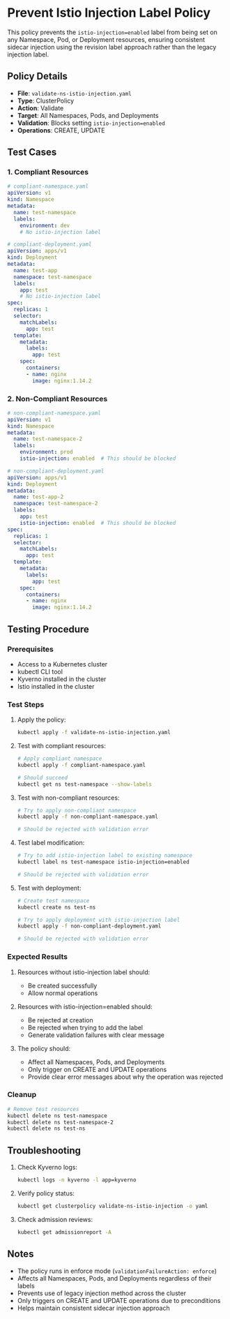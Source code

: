 # Prevent Istio Injection Label Policy

This policy prevents the `istio-injection=enabled` label from being set on any Namespace, Pod, or Deployment resources, ensuring consistent sidecar injection using the revision label approach rather than the legacy injection label.

## Policy Details

- **File**: `validate-ns-istio-injection.yaml`
- **Type**: ClusterPolicy
- **Action**: Validate
- **Target**: All Namespaces, Pods, and Deployments
- **Validation**: Blocks setting `istio-injection=enabled`
- **Operations**: CREATE, UPDATE

## Test Cases

### 1. Compliant Resources

```yaml
# compliant-namespace.yaml
apiVersion: v1
kind: Namespace
metadata:
  name: test-namespace
  labels:
    environment: dev
    # No istio-injection label
```

```yaml
# compliant-deployment.yaml
apiVersion: apps/v1
kind: Deployment
metadata:
  name: test-app
  namespace: test-namespace
  labels:
    app: test
    # No istio-injection label
spec:
  replicas: 1
  selector:
    matchLabels:
      app: test
  template:
    metadata:
      labels:
        app: test
    spec:
      containers:
      - name: nginx
        image: nginx:1.14.2
```

### 2. Non-Compliant Resources

```yaml
# non-compliant-namespace.yaml
apiVersion: v1
kind: Namespace
metadata:
  name: test-namespace-2
  labels:
    environment: prod
    istio-injection: enabled  # This should be blocked
```

```yaml
# non-compliant-deployment.yaml
apiVersion: apps/v1
kind: Deployment
metadata:
  name: test-app-2
  namespace: test-namespace-2
  labels:
    app: test
    istio-injection: enabled  # This should be blocked
spec:
  replicas: 1
  selector:
    matchLabels:
      app: test
  template:
    metadata:
      labels:
        app: test
    spec:
      containers:
      - name: nginx
        image: nginx:1.14.2
```

## Testing Procedure

### Prerequisites
- Access to a Kubernetes cluster
- kubectl CLI tool
- Kyverno installed in the cluster
- Istio installed in the cluster

### Test Steps

1. Apply the policy:
   ```bash
   kubectl apply -f validate-ns-istio-injection.yaml
   ```

2. Test with compliant resources:
   ```bash
   # Apply compliant namespace
   kubectl apply -f compliant-namespace.yaml
   
   # Should succeed
   kubectl get ns test-namespace --show-labels
   ```

3. Test with non-compliant resources:
   ```bash
   # Try to apply non-compliant namespace
   kubectl apply -f non-compliant-namespace.yaml
   
   # Should be rejected with validation error
   ```

4. Test label modification:
   ```bash
   # Try to add istio-injection label to existing namespace
   kubectl label ns test-namespace istio-injection=enabled
   
   # Should be rejected with validation error
   ```

5. Test with deployment:
   ```bash
   # Create test namespace
   kubectl create ns test-ns
   
   # Try to apply deployment with istio-injection label
   kubectl apply -f non-compliant-deployment.yaml
   
   # Should be rejected with validation error
   ```

### Expected Results

1. Resources without istio-injection label should:
   - Be created successfully
   - Allow normal operations

2. Resources with istio-injection=enabled should:
   - Be rejected at creation
   - Be rejected when trying to add the label
   - Generate validation failures with clear message

3. The policy should:
   - Affect all Namespaces, Pods, and Deployments
   - Only trigger on CREATE and UPDATE operations
   - Provide clear error messages about why the operation was rejected

### Cleanup

```bash
# Remove test resources
kubectl delete ns test-namespace
kubectl delete ns test-namespace-2
kubectl delete ns test-ns
```

## Troubleshooting

1. Check Kyverno logs:
   ```bash
   kubectl logs -n kyverno -l app=kyverno
   ```

2. Verify policy status:
   ```bash
   kubectl get clusterpolicy validate-ns-istio-injection -o yaml
   ```

3. Check admission reviews:
   ```bash
   kubectl get admissionreport -A
   ```

## Notes

- The policy runs in enforce mode (`validationFailureAction: enforce`)
- Affects all Namespaces, Pods, and Deployments regardless of their labels
- Prevents use of legacy injection method across the cluster
- Only triggers on CREATE and UPDATE operations due to preconditions
- Helps maintain consistent sidecar injection approach 